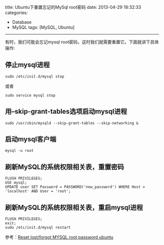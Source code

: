 title: Ubuntu下重置忘记的MySql root密码
date: 2013-04-29 18:32:33
categories:
- Database
- MySQL
tags: [MySQL, Ubuntu]
---
有时，我们可能会忘记mysql root密码，这时我们就需要重置它。下面就讲下具体操作:

<!--more-->
## 停止mysql进程
```
sudo /etc/init.d/mysql stop
```
或者
```
sudo service mysql stop
```
## 用–skip-grant-tables选项启动mysql进程
```
sudo /usr/sbin/mysqld --skip-grant-tables --skip-networking &
```
## 启动mysql客户端
```
mysql -u root
```
## 刷新MySQL的系统权限相关表，重置密码
```
FLUSH PRIVILEGES;
USE mysql;
UPDATE user SET Password = PASSWORD('new_password') WHERE Host = 'localhost' AND User = 'root';
```
## 刷新MySQL的系统权限相关表，重启mysql进程
```
FLUSH PRIVILEGES;
exit;
sudo /etc/init.d/mysql restart
```

参考：[Reset lost/forgot MYSQL root password ubuntu](http://chetansingh.me/2012/07/01/reset-lostforgot-mysql-root-password-ubuntu/)

